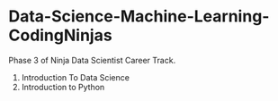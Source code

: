 # Data-Science-Machine-Learning-CodingNinjas
Phase 3 of Ninja Data Scientist Career Track.

1. Introduction To Data Science
2. Introduction to Python
